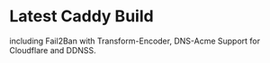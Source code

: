 # Latest Caddy Build
including Fail2Ban with Transform-Encoder, DNS-Acme Support for Cloudflare and DDNSS.

